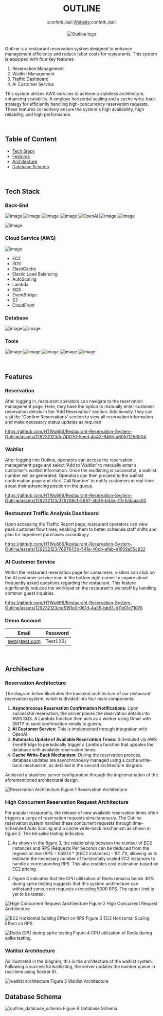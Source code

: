 <h1 align="center">OUTLINE</h1>
<div align="center">
  :confetti_ball:<a href="https://www.nonstops.site/">Website</a>:confetti_ball:
</div>

<br>

<div align="center" style="margin-top:5px">
  <img src="https://github.com/HTWu666/Restaurant-Reservation-System-Outline/assets/126232123/55d5ab11-7dcc-45de-9e92-ba2a2179ad36" alt="Outline logo">
</div>

<br>

Outline is a restaurant reservation system designed to enhance management efficiency and reduce labor costs for restaurants. This system is equipped with four key features:

1. Reservation Management
2. Waitlist Management
3. Traffic Dashboard
4. AI Customer Service

This system utilizes AWS services to achieve a stateless architecture, enhancing scalability. It employs horizontal scaling and a cache write-back strategy for efficiently handling high-concurrency reservation requests. These features collectively ensure the system's high availability, high reliability, and high performance.

<br>

## Table of Content

- [Tech Stack](https://github.com/HTWu666/Restaurant-Reservation-System-Outline/blob/main/README.md#tech-stack)
- [Features](https://github.com/HTWu666/Restaurant-Reservation-System-Outline/blob/main/README.md#features)
- [Architecture](https://github.com/HTWu666/Restaurant-Reservation-System-Outline/blob/main/README.md#architecture)
- [Database Schema](https://github.com/HTWu666/Restaurant-Reservation-System-Outline/blob/main/README.md#database-schema)

<br>

## Tech Stack

### Back-End

![image](https://img.shields.io/badge/JavaScript-323330?style=for-the-badge&logo=javascript&logoColor=F7DF1E)
![image](https://img.shields.io/badge/Node%20js-339933?style=for-the-badge&logo=nodedotjs&logoColor=white)
![image](https://img.shields.io/badge/Express%20js-000000?style=for-the-badge&logo=express&logoColor=white)
![image](https://img.shields.io/badge/Socket.io-010101?&style=for-the-badge&logo=Socket.io&logoColor=white)
![OpenAI](https://img.shields.io/badge/OpenAI-412991.svg?style=for-the-badge&logo=OpenAI&logoColor=white)
![image](https://img.shields.io/badge/Lua-2C2D72.svg?style=for-the-badge&logo=Lua&logoColor=white)
![image](https://img.shields.io/badge/JWT-000000?style=for-the-badge&logo=JSON%20web%20tokens&logoColor=white)

![image](https://img.shields.io/badge/Chart%20js-FF6384?style=for-the-badge&logo=chartdotjs&logoColor=white)

### Cloud Service (AWS)

![image](https://img.shields.io/badge/Amazon_AWS-FF9900?style=for-the-badge&logo=amazonaws&logoColor=white)

- EC2
- RDS
- ElastiCache
- Elastic Load Balancing
- AutoScaling
- Lambda
- SQS
- EventBridge
- S3
- CloudFront

### Database

![image](https://img.shields.io/badge/PostgreSQL-316192?style=for-the-badge&logo=postgresql&logoColor=white)
![image](https://img.shields.io/badge/redis-%23DD0031.svg?&style=for-the-badge&logo=redis&logoColor=white)

### Tools

![image](https://img.shields.io/badge/GIT-E44C30?style=for-the-badge&logo=git&logoColor=white)
![image](https://img.shields.io/badge/GitHub_Actions-2088FF?style=for-the-badge&logo=github-actions&logoColor=white)
![image](https://img.shields.io/badge/Docker-2CA5E0?style=for-the-badge&logo=docker&logoColor=white)
![image](https://img.shields.io/badge/k6-7D64FF.svg?style=for-the-badge&logo=k6&logoColor=white)
![image](https://img.shields.io/badge/Vitest-6E9F18.svg?style=for-the-badge&logo=Vitest&logoColor=white)

<br>

## Features

### Reservation

After logging in, restaurant operators can navigate to the reservation management page. Here, they have the option to manually enter customer reservation details in the 'Add Reservation' section. Additionally, they can visit the 'Confirm Reservations' section to view all reservation information and make necessary status updates as required

https://github.com/HTWu666/Restaurant-Reservation-System-Outline/assets/126232123/fc746251-5eed-4c43-9455-a80571256504

### Waitlist

After logging into Outline, operators can access the reservation management page and select 'Add to Waitlist' to manually enter a customer's waitlist information. Once the waitlisting is successful, a waitlist number will be generated. Operators can then proceed to the waitlist confirmation page and click 'Call Number' to notify customers in real-time about their advancing position in the queue.

https://github.com/HTWu666/Restaurant-Reservation-System-Outline/assets/126232123/379208c1-5687-4b38-b04e-27c1d3aaac50

### Restaurant Traffic Analysis Dashboard

Upon accessing the Traffic Report page, restaurant operators can view peak customer flow times, enabling them to better schedule staff shifts and plan for ingredient purchases accordingly.

https://github.com/HTWu666/Restaurant-Reservation-System-Outline/assets/126232123/7697643b-541a-40cb-afeb-e1909a55c822

### AI Customer Service

Within the restaurant reservation page for consumers, visitors can click on the AI customer service icon in the bottom right corner to inquire about frequently asked questions regarding the restaurant. This feature significantly reduces the workload on the restaurant's waitstaff by handling common guest inquiries.

https://github.com/HTWu666/Restaurant-Reservation-System-Outline/assets/126232123/ce5191e0-061d-4a35-bbd3-b11e01c71078

### Demo Account

| Email         | Password |
| ------------- | -------- |
| test@test.com | Test123/ |

<br>

## Architecture

### Reservation Architecture

The diagram below illustrates the backend architecture of our restaurant reservation system, which is divided into four main components:

1. **Asynchronous Reservation Confirmation Notifications:** Upon successful reservation, the server places the reservation details into AWS SQS. A Lambda function then acts as a worker using Gmail with SMTP to send confirmation emails to guests.
2. **AI Customer Service:** This is implemented through integration with OpenAI.
3. **Automatic Update of Available Reservation Times:** Scheduled via AWS EventBridge to periodically trigger a Lambda function that updates the database with available reservation times.
4. **Cache Write-Back Mechanism:** During the reservation process, database updates are asynchronously managed using a cache write-back mechanism, as detailed in the second architecture diagram.

Achieved a stateless server configuration through the implementation of the aforementioned architectural design.

![Reservation Architecture](https://github.com/HTWu666/Restaurant-Reservation-System-Outline/assets/126232123/3dd7fc53-6acb-46de-b2c3-479e8748d5cd)
Figure 1 Reservation Architecture

### High Concurrent Reservation Request Architecture

For popular restaurants, the release of new available reservation times often triggers a surge of reservation requests simultaneously. The Outline reservation system handles these concurrent requests through time-scheduled Auto Scaling and a cache write-back mechanism as shown in figure 2. The k6 spike testing indicates:

1. As shown in the figure 3, the relationship between the number of EC2 instances and RPS (Requests Per Second) can be deduced from the regression line (RPS = 659.13 \* (#EC2 instances) - 101.71), allowing us to estimate the necessary number of horizontally scaled EC2 instances to handle a corresponding RPS. This also enables cost estimation based on EC2 pricing.

2. Figure 4 indicates that the CPU utilization of Redis remains below 30% during spike testing suggests that this system architecture can withstand concurrent requests exceeding 5000 RPS. The upper limit is yet to be tested.

![High Concurrent Request Arichitecture](https://github.com/HTWu666/Restaurant-Reservation-System-Outline/assets/126232123/34eb06be-363c-475c-bd4b-57013d5e0f35)
Figure 2 High Concurrent Request Architecture

![EC2 Horizontal Scaling Effect on RPS](https://github.com/HTWu666/Restaurant-Reservation-System-Outline/assets/126232123/2eed8d53-90fd-4a78-ad92-f1be334ebbb4)
Figure 3 EC2 Horizontal Scaling Effect on RPS

![Redis CPU during spike testing](https://github.com/HTWu666/Restaurant-Reservation-System-Outline/assets/126232123/c6659d3c-469c-4b58-8e83-fb7ad7bab6e5)
Figure 4 CPU utilization of Redis during spike testing.

### Waitlist Architecture

As illustrated in the diagram, this is the architecture of the waitlist system. Following a successful waitlisting, the server updates the number queue in real-time using Socket.IO.

![waitlist architecture](https://github.com/HTWu666/Restaurant-Reservation-System-Outline/assets/126232123/fdbffd30-ce49-4059-a8a1-d4510154f3bb)
Figure 5 Waitlist Architecture
<br>

## Database Schema

![outline_database_schema](https://github.com/HTWu666/Restaurant-Reservation-System-Outline/assets/126232123/d9d05197-b75f-4ae5-b451-1a6fe462b314)
Figure 6 Database Schema
